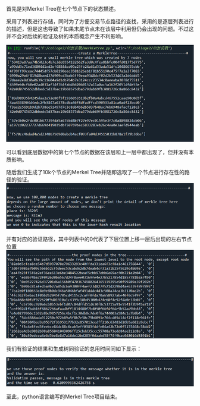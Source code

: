 首先是对Merkel Tree在七个节点下的状态描述。

采用了列表进行存储，同时为了方便交易节点路径的查找，采用的是逐层列表进行的描述，但是这也导致了如果末尾节点未在该层中利用但仍会出现的问题。不过这并不会对后续的验证及树的本质概念产生不利影响。

![image](./picture/1.png)

可以看到底层数据中的第七个节点的数据在该层和上一层中都出现了，但并没有本质影响。

随后我们生成了10k个节点的Merkel Tree并随即选取了一个节点进行存在性的路径的验证。
![image](./picture/2.png)

并有对应的验证路径，其中列表中的0代表了下层位置上移一层后出现的左右节点位置
![image](./picture/3.png)

我们有验证的结果和生成树同验证的总用时间同如下显示：

![image](./picture/4.png)

至此，python语言编写的Merkel Tree项目结束。
